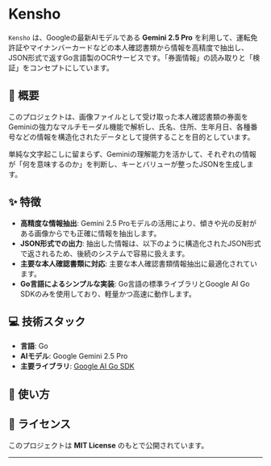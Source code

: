 # Kensho

[](https://www.google.com/search?q=https://goreportcard.com/report/github.com/your-username/Kensho)
[](https://www.google.com/search?q=https://pkg.go.dev/badge/license-MIT)

`Kensho` は、Googleの最新AIモデルである **Gemini 2.5 Pro** を利用して、運転免許証やマイナンバーカードなどの本人確認書類から情報を高精度で抽出し、JSON形式で返すGo言語製のOCRサービスです。「券面情報」の読み取りと「検証」をコンセプトにしています。

## 📜 概要

このプロジェクトは、画像ファイルとして受け取った本人確認書類の券面をGeminiの強力なマルチモーダル機能で解析し、氏名、住所、生年月日、各種番号などの情報を構造化されたデータとして提供することを目的としています。

単純な文字起こしに留まらず、Geminiの理解能力を活かして、それぞれの情報が「何を意味するのか」を判断し、キーとバリューが整ったJSONを生成します。

## ✨ 特徴

  * **高精度な情報抽出**: Gemini 2.5 Proモデルの活用により、傾きや光の反射がある画像からでも正確に情報を抽出します。
  * **JSON形式での出力**: 抽出した情報は、以下のように構造化されたJSON形式で返されるため、後続のシステムで容易に扱えます。
  * **主要な本人確認書類に対応**: 主要な本人確認書類情報抽出に最適化されています。
  * **Go言語によるシンプルな実装**: Go言語の標準ライブラリとGoogle AI Go SDKのみを使用しており、軽量かつ高速に動作します。

## 💻 技術スタック

  * **言語**: Go
  * **AIモデル**: Google Gemini 2.5 Pro
  * **主要ライブラリ**: [Google AI Go SDK](https://github.com/google/generative-ai-go)

## 🚀 使い方





## 📜 ライセンス

このプロジェクトは **MIT License** のもとで公開されています。

-----